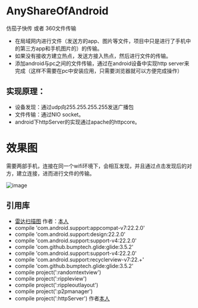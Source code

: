 # AnyShareOfAndroid
仿茄子快传 或者 360文件传输   
* 在局域网内进行文件（发送方的app、图片等文件，项目中只是进行了手机中的第三方app和手机图片的）的传输。    
* 如果没有接收方建立热点，发送方接入热点，然后进行文件的传输。
* 添加android与pc之间的文件传输，通过在android设备中实现http server来完成（这样不需要在pc中安装应用，只需要浏览器就可以方便完成操作）


## 实现原理：
* 设备发现：通过udp向255.255.255.255发送广播包  
* 文件传输：通过NIO socket。
* android下httpServer的实现通过apache的httpcore。

# 效果图
需要两部手机，连接在同一个wifi环境下，会相互发现，并且通过点击发现后的对方，建立连接，进而进行文件的传输。

![image](https://github.com/gpfduoduo/AnyShareOfAndroid/blob/master/filetransfer.gif "效果图")


## 引用库
* [雷达扫描图](https://github.com/gpfduoduo/RadarScanView) 作者：[本人](https://github.com/gpfduoduo)   
* compile 'com.android.support:appcompat-v7:22.2.0'  
* compile 'com.android.support:design:22.2.0'  
* compile 'com.android.support:support-v4:22.2.0'  
* compile 'com.github.bumptech.glide:glide:3.5.2'
* compile 'com.android.support:support-v4:22.2.0'
* compile 'com.android.support:recyclerview-v7:22.+'
* compile 'com.github.bumptech.glide:glide:3.5.2'
* compile project(':randomtextview')
* compile project(':rippleview')
* compile project(':rippleoutlayout')
* compile project(':p2pmanager')
* compile project(':httpServer') 作者[本人](https://github.com/gpfduoduo/HttpServerOnAndroid/)

